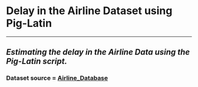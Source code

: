 # Delay in the Airline Dataset using Pig-Latin
-------
_Estimating the delay in the Airline Data using the Pig-Latin script._
-------
### Dataset source = [Airline_Database](http://stat-computing.org/dataexpo/2009/the-data.html)